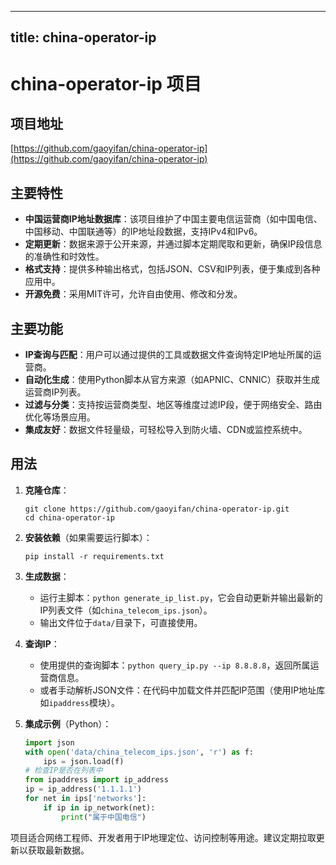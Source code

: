 
---
title: china-operator-ip
---

# china-operator-ip 项目

## 项目地址
[https://github.com/gaoyifan/china-operator-ip](https://github.com/gaoyifan/china-operator-ip)

## 主要特性
- **中国运营商IP地址数据库**：该项目维护了中国主要电信运营商（如中国电信、中国移动、中国联通等）的IP地址段数据，支持IPv4和IPv6。
- **定期更新**：数据来源于公开来源，并通过脚本定期爬取和更新，确保IP段信息的准确性和时效性。
- **格式支持**：提供多种输出格式，包括JSON、CSV和IP列表，便于集成到各种应用中。
- **开源免费**：采用MIT许可，允许自由使用、修改和分发。

## 主要功能
- **IP查询与匹配**：用户可以通过提供的工具或数据文件查询特定IP地址所属的运营商。
- **自动化生成**：使用Python脚本从官方来源（如APNIC、CNNIC）获取并生成运营商IP列表。
- **过滤与分类**：支持按运营商类型、地区等维度过滤IP段，便于网络安全、路由优化等场景应用。
- **集成友好**：数据文件轻量级，可轻松导入到防火墙、CDN或监控系统中。

## 用法
1. **克隆仓库**：
   ```
   git clone https://github.com/gaoyifan/china-operator-ip.git
   cd china-operator-ip
   ```

2. **安装依赖**（如果需要运行脚本）：
   ```
   pip install -r requirements.txt
   ```

3. **生成数据**：
   - 运行主脚本：`python generate_ip_list.py`，它会自动更新并输出最新的IP列表文件（如`china_telecom_ips.json`）。
   - 输出文件位于`data/`目录下，可直接使用。

4. **查询IP**：
   - 使用提供的查询脚本：`python query_ip.py --ip 8.8.8.8`，返回所属运营商信息。
   - 或者手动解析JSON文件：在代码中加载文件并匹配IP范围（使用IP地址库如`ipaddress`模块）。

5. **集成示例**（Python）：
   ```python
   import json
   with open('data/china_telecom_ips.json', 'r') as f:
       ips = json.load(f)
   # 检查IP是否在列表中
   from ipaddress import ip_address
   ip = ip_address('1.1.1.1')
   for net in ips['networks']:
       if ip in ip_network(net):
           print("属于中国电信")
   ```

项目适合网络工程师、开发者用于IP地理定位、访问控制等用途。建议定期拉取更新以获取最新数据。